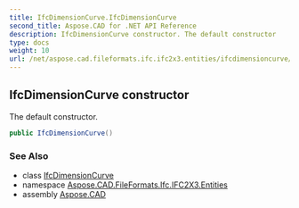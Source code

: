 ```yaml
---
title: IfcDimensionCurve.IfcDimensionCurve
second_title: Aspose.CAD for .NET API Reference
description: IfcDimensionCurve constructor. The default constructor
type: docs
weight: 10
url: /net/aspose.cad.fileformats.ifc.ifc2x3.entities/ifcdimensioncurve/ifcdimensioncurve/
---
```

## IfcDimensionCurve constructor

The default constructor.

```csharp
public IfcDimensionCurve()
```

### See Also

* class [IfcDimensionCurve](../)
* namespace [Aspose.CAD.FileFormats.Ifc.IFC2X3.Entities](../../ifcdimensioncurve/)
* assembly [Aspose.CAD](../../../)


